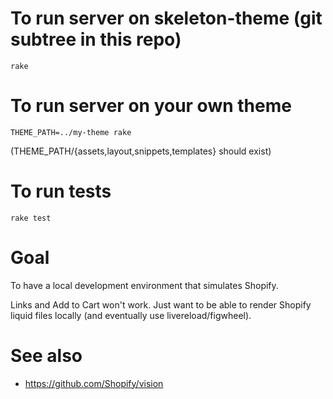 # To run server on skeleton-theme (git subtree in this repo)

```
rake
```

# To run server on your own theme

```
THEME_PATH=../my-theme rake
```

(THEME_PATH/{assets,layout,snippets,templates} should exist)

# To run tests

```
rake test
```

# Goal

To have a local development environment that simulates Shopify.

Links and Add to Cart won't work. Just want to be able to render Shopify liquid files locally (and eventually use livereload/figwheel).

# See also

- https://github.com/Shopify/vision
